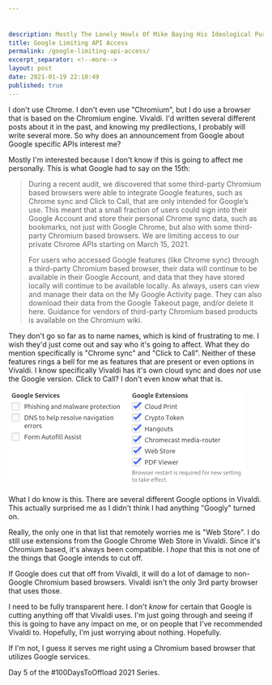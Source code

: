 ```yaml
---


description: Mostly The Lonely Howls Of Mike Baying His Ideological Purity At The Moon
title: Google Limiting API Access
permalink: /google-limiting-api-access/
excerpt_separator: <!--more-->
layout: post
date: 2021-01-19 22:10:49
published: true
---
```


I don't use Chrome. I don't even use "Chromium", but I do use a browser that is based on the Chromium engine. Vivaldi. I'd written several different posts about it in the past, and knowing my predilections, I probably will write several more. So why does an announcement from Google about Google specific APIs interest me?

<!--more-->

Mostly I'm interested because I don't know if this is going to affect me personally. This is what Google had to say on the 15th:

>During a recent audit, we discovered that some third-party Chromium based browsers were able to integrate Google features, such as Chrome sync and Click to Call, that are only intended for Google’s use. This meant that a small fraction of users could sign into their Google Account and store their personal Chrome sync data, such as bookmarks, not just with Google Chrome, but also with some third-party Chromium based browsers. We are limiting access to our private Chrome APIs starting on March 15, 2021.
>
>For users who accessed Google features (like Chrome sync) through a third-party Chromium based browser, their data will continue to be available in their Google Account, and data that they have stored locally will continue to be available locally. As always, users can view and manage their data on the My Google Activity page. They can also download their data from the Google Takeout page, and/or delete it here.
Guidance for vendors of third-party Chromium based products is available on the Chromium wiki.

They don't go so far as to name names, which is kind of frustrating to me. I wish they'd just come out and say who it's going to affect. What they do mention specifically is "Chrome sync" and "Click to Call". Neither of these features rings a bell for me as features that are present or even options in Vivaldi. I know specifically Vivaldi has it's own cloud sync and does _not_ use the Google version. Click to Call? I don't even know what that is.

![](/assets/images/2021-01-19-20-07-00-google-in-vivaldi.png)

What I do know is this. There are several different Google options in Vivaldi. This actually surprised me as I didn't think I had anything "Googly" turned on.

Really, the only one in that list that remotely worries me is "Web Store". I do still use extensions from the Google Chrome Web Store in Vivaldi. Since it's Chromium based, it's always been compatible. I _hope_ that this is not one of the things that Google intends to cut off.

If Google does cut that off from Vivaldi, it will do a lot of damage to non-Google Chromium based browsers. Vivaldi isn't the only 3rd party browser that uses those.

I need to be fully transparent here. I don't _know_ for certain that Google is cutting anything off that Vivaldi uses. I'm just going through and seeing if this is going to have any impact on me, or on people that I've recommended Vivaldi to. Hopefully, I'm just worrying about nothing. Hopefully.

If I'm not, I guess it serves me right using a Chromium based browser that utilizes Google services.

Day 5 of the #100DaysToOffload 2021 Series.

